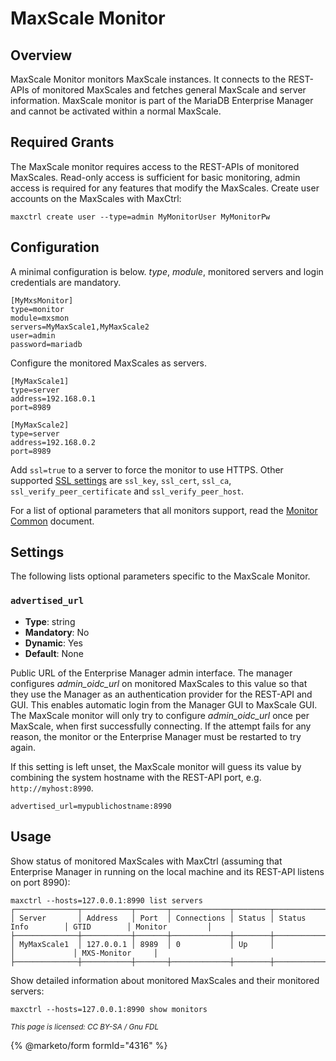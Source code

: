 # MaxScale Monitor

## Overview

MaxScale Monitor monitors MaxScale instances. It connects to the REST-APIs of
monitored MaxScales and fetches general MaxScale and server information.
MaxScale monitor is part of the MariaDB Enterprise Manager and cannot be
activated within a normal MaxScale.

## Required Grants

The MaxScale monitor requires access to the REST-APIs of monitored MaxScales.
Read-only access is sufficient for basic monitoring, admin access is required
for any features that modify the MaxScales. Create user accounts on the
MaxScales with MaxCtrl:
```
maxctrl create user --type=admin MyMonitorUser MyMonitorPw
```

## Configuration

A minimal configuration is below. *type*, *module*, monitored servers and login
credentials are mandatory.

```
[MyMxsMonitor]
type=monitor
module=mxsmon
servers=MyMaxScale1,MyMaxScale2
user=admin
password=mariadb
```

Configure the monitored MaxScales as servers.
```
[MyMaxScale1]
type=server
address=192.168.0.1
port=8989

[MyMaxScale2]
type=server
address=192.168.0.2
port=8989
```
Add `ssl=true` to a server to force the monitor to use HTTPS. Other supported
[SSL settings](../Getting-Started/Configuration-Guide.md#tlsssl-encryption)
are `ssl_key`, `ssl_cert`, `ssl_ca`, `ssl_verify_peer_certificate` and
`ssl_verify_peer_host`.

For a list of optional parameters that all monitors support, read the
[Monitor Common](Monitor-Common.md) document.

## Settings

The following lists optional parameters specific to the MaxScale Monitor.

### `advertised_url`

- **Type**: string
- **Mandatory**: No
- **Dynamic**: Yes
- **Default**: None

Public URL of the Enterprise Manager admin interface. The manager configures
*admin_oidc_url* on monitored MaxScales to this value so that they use the
Manager as an authentication provider for the REST-API and GUI. This enables
automatic login from the Manager GUI to MaxScale GUI. The MaxScale monitor
will only try to configure *admin_oidc_url* once per MaxScale, when first
successfully connecting. If the attempt fails for any reason, the monitor
or the Enterprise Manager must be restarted to try again.

If this setting is left unset, the MaxScale monitor will guess its value by
combining the system hostname with the REST-API port, e.g. `http://myhost:8990`.

```
advertised_url=mypublichostname:8990
```

## Usage

Show status of monitored MaxScales with MaxCtrl (assuming that Enterprise
Manager in running on the local machine and its REST-API listens on port
8990):
```
maxctrl --hosts=127.0.0.1:8990 list servers
┌──────────────┬───────────┬───────┬─────────────┬────────┬────────────────────┬─────────────┬─────────────────┐
│ Server       │ Address   │ Port  │ Connections │ Status │ Status Info        │ GTID        │ Monitor         │
├──────────────┼───────────┼───────┼─────────────┼────────┼────────────────────┼─────────────┼─────────────────┤
│ MyMaxScale1  │ 127.0.0.1 │ 8989  │ 0           │ Up     │                    │             │ MXS-Monitor     │
├──────────────┼───────────┼───────┼─────────────┼────────┼────────────────────┼─────────────┼─────────────────┤
```

Show detailed information about monitored MaxScales and their monitored servers:
```
maxctrl --hosts=127.0.0.1:8990 show monitors
```

<sub>_This page is licensed: CC BY-SA / Gnu FDL_</sub>

{% @marketo/form formId="4316" %}

